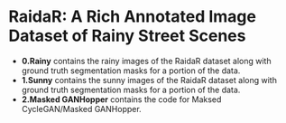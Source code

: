# RaidaR: A Rich Annotated Image Dataset of Rainy Street Scenes
- **0.Rainy** contains the rainy images of the RaidaR dataset along with ground truth segmentation masks for a portion of the data.
- **1.Sunny** contains the sunny images of the RaidaR dataset along with ground truth segmentation masks for a portion of the data.
- **2.Masked GANHopper** contains the code for Maksed CycleGAN/Masked GANHopper.
